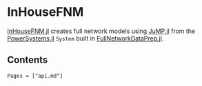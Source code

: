 # InHouseFNM

[InHouseFNM.jl](https://gitlab.invenia.ca/invenia/research/InHouseFNM.jl) creates full network models using [JuMP.jl](https://github.com/jump-dev/JuMP.jl) from the [PowerSystems.jl](https://nrel-siip.github.io/PowerSystems.jl) `System` built in [FullNetworkDataPrep.jl](https://gitlab.invenia.ca/invenia/research/FullNetworkDataPrep.jl).

## Contents
```@contents
Pages = ["api.md"]